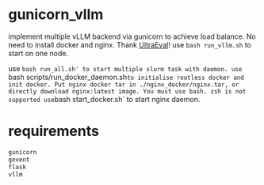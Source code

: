 # gunicorn_vllm
implement multiple vLLM backend via gunicorn to achieve load balance. No need to install docker and nginx.
Thank [UltraEval](https://github.com/OpenBMB/UltraEval)!
use `bash run_vllm.sh` to start on one node.

use `bash run_all.sh' to start multiple slurm task with daemon.
use `bash scripts/run_docker_daemon.sh` to initialise rootless docker and init docker. Put nginx docker tar in ./nginx_docker/nginx.tar, or directly download nginx:latest image. You must use bash. zsh is not supported
use `bash start_docker.sh` to start nginx daemon.

# requirements
``` bash
gunicorn
gevent
flask
vllm
```